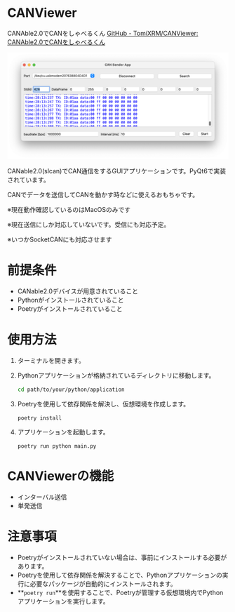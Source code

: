 
# CANViewer

CANAble2.0でCANをしゃべるくん
[GitHub - TomiXRM/CANViewer: CANAble2.0でCANをしゃべるくん](https://github.com/TomiXRM/CANViewer)

![image1.png](./asset/image1.png)

CANable2.0(slcan)でCAN通信をするGUIアプリケーションです。PyQt6で実装されています。

CANでデータを送信してCANを動かす時などに使えるおもちゃです。

※現在動作確認しているのはMacOSのみです

※現在送信にしか対応していないです。受信にも対応予定。

※いつかSocketCANにも対応させます

# **前提条件**

- CANable2.0デバイスが用意されていること
- Pythonがインストールされていること
- Poetryがインストールされていること

# 使用方法

1. ターミナルを開きます。
2. Pythonアプリケーションが格納されているディレクトリに移動します。
    
    ```bash
    cd path/to/your/python/application
    ```
    
3. Poetryを使用して依存関係を解決し、仮想環境を作成します。
    
    ```
    poetry install
    ```
    
4. アプリケーションを起動します。
    
    ```arduino
    poetry run python main.py
    ```
    

# CANViewerの機能

- インターバル送信
- 単発送信

# **注意事項**

- Poetryがインストールされていない場合は、事前にインストールする必要があります。
- Poetryを使用して依存関係を解決することで、Pythonアプリケーションの実行に必要なパッケージが自動的にインストールされます。
- **`poetry run`**を使用することで、Poetryが管理する仮想環境内でPythonアプリケーションを実行します。